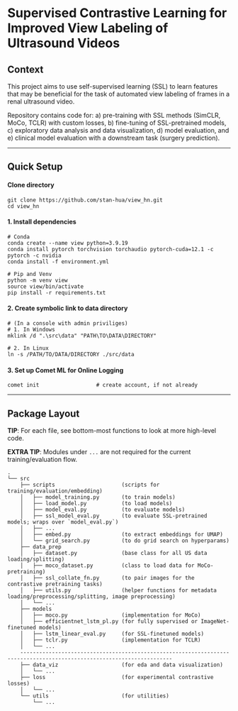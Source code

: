 # Supervised Contrastive Learning for Improved View Labeling of Ultrasound Videos

## Context

This project aims to use self-supervised learning (SSL) to learn features that may be beneficial for the task of automated view labeling of frames in a renal ultrasound video.

Repository contains code for:
 a) pre-training with SSL methods (SimCLR, MoCo, TCLR) with custom losses,
 b) fine-tuning of SSL-pretrained models,
 c) exploratory data analysis and data visualization,
 d) model evaluation, and
 e) clinical model evaluation with a downstream task (surgery prediction).

---

## Quick Setup

#### Clone directory
```
git clone https://github.com/stan-hua/view_hn.git
cd view_hn
```

#### 1. Install dependencies
```
# Conda
conda create --name view python=3.9.19
conda install pytorch torchvision torchaudio pytorch-cuda=12.1 -c pytorch -c nvidia
conda install -f environment.yml

# Pip and Venv
python -m venv view
source view/bin/activate
pip install -r requirements.txt
```

#### 2. Create symbolic link to data directory
```
# (In a console with admin priviliges)
# 1. In Windows
mklink /d ".\src\data" "PATH\TO\DATA\DIRECTORY"

# 2. In Linux
ln -s /PATH/TO/DATA/DIRECTORY ./src/data
```

#### 3. Set up Comet ML for Online Logging
```
comet init                  # create account, if not already
```

---

## Package Layout

**TIP**: For each file, see bottom-most functions to look at more high-level code.

**EXTRA TIP**: Modules under `...` are not required for the current training/evaluation flow.

```
.
└── src
    ├── scripts                     (scripts for training/evaluation/embedding)
    │   ├── model_training.py       (to train models)
    │   ├── load_model.py           (to load models)
    │   ├── model_eval.py           (to evaluate models)
    │   ├── ssl_model_eval.py       (to evaluate SSL-pretrained models; wraps over `model_eval.py`)
    │   ├── ...
    │   ├── embed.py                (to extract embeddings for UMAP)
    │   └── grid_search.py          (to do grid search on hyperparams)
    ├── data_prep
    │   ├── dataset.py              (base class for all US data loading/splitting)
    │   ├── moco_dataset.py         (class to load data for MoCo-pretraining)
    │   ├── ssl_collate_fn.py       (to pair images for the contrastive pretraining tasks)
    │   ├── utils.py                (helper functions for metadata loading/preprocessing/splitting, image preprocessing)
    │   └── ...
    ├── models
    │   ├── moco.py                 (implementation for MoCo)
    │   ├── efficientnet_lstm_pl.py (for fully supervised or ImageNet-finetuned models)
    │   ├── lstm_linear_eval.py     (for SSL-finetuned models)
    │   ├── tclr.py                 (implementation for TCLR)
    │   └── ...
    ----------------------------------------------------------------------------------------------------------------------
    ├── data_viz                    (for eda and data visualization)
    │   └── ...
    ├── loss                        (for experimental contrastive losses)
    │   └── ...
    └── utils                       (for utilities)
        └── ...
```
